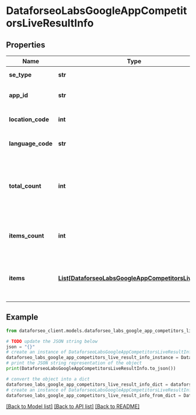 # DataforseoLabsGoogleAppCompetitorsLiveResultInfo


## Properties

Name | Type | Description | Notes
------------ | ------------- | ------------- | -------------
**se_type** | **str** | search engine type | [optional] 
**app_id** | **str** | id of the app in a POST array | [optional] 
**location_code** | **int** | location code in a POST array | [optional] 
**language_code** | **str** | language code in a POST array | [optional] 
**total_count** | **int** | total amount of results in our database relevant to your request | [optional] 
**items_count** | **int** | the number of results returned in the items array | [optional] 
**items** | [**List[DataforseoLabsGoogleAppCompetitorsLiveItem]**](DataforseoLabsGoogleAppCompetitorsLiveItem.md) | contains data related to the app_id and competitor applications | [optional] 

## Example

```python
from dataforseo_client.models.dataforseo_labs_google_app_competitors_live_result_info import DataforseoLabsGoogleAppCompetitorsLiveResultInfo

# TODO update the JSON string below
json = "{}"
# create an instance of DataforseoLabsGoogleAppCompetitorsLiveResultInfo from a JSON string
dataforseo_labs_google_app_competitors_live_result_info_instance = DataforseoLabsGoogleAppCompetitorsLiveResultInfo.from_json(json)
# print the JSON string representation of the object
print(DataforseoLabsGoogleAppCompetitorsLiveResultInfo.to_json())

# convert the object into a dict
dataforseo_labs_google_app_competitors_live_result_info_dict = dataforseo_labs_google_app_competitors_live_result_info_instance.to_dict()
# create an instance of DataforseoLabsGoogleAppCompetitorsLiveResultInfo from a dict
dataforseo_labs_google_app_competitors_live_result_info_from_dict = DataforseoLabsGoogleAppCompetitorsLiveResultInfo.from_dict(dataforseo_labs_google_app_competitors_live_result_info_dict)
```
[[Back to Model list]](../README.md#documentation-for-models) [[Back to API list]](../README.md#documentation-for-api-endpoints) [[Back to README]](../README.md)


